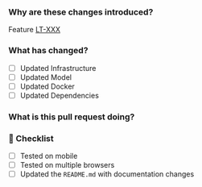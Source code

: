 <!--
  ☝️ How to write a good PR title:
  - Prefix it with scope and ticket number (if applicable), for example: feature/LT-1337
  - Start with a verb, for example: Add, Delete, Improve, Fix…,
  - Give as much context as necessary and as little as possible
  - Prefix it with WIP: while it’s a work in progress
-->

### Why are these changes introduced?

Feature [LT-XXX](https://feelae.atlassian.net/browse/LT-XXX) <!-- link to issue if one exists -->

<!--
  Context about the problem that’s being addressed.
-->

### What has changed?

- [ ] Updated Infrastructure
- [ ] Updated Model
- [ ] Updated Docker
- [ ] Updated Dependencies

<!--
  Context about dependencies that have been updated, migration to be played, environment to be updated.
-->

### What is this pull request doing?

<!--
  Summary of the changes committed.

  Before / after screenshots are appreciated for UI changes. Make sure to include alt text that describes the screenshot.

  If you include an animated gif showing your change, wrapping it in a details tag is recommended. Gifs usually autoplay, which can cause accessibility issues for people reviewing your PR:

  <details>
    <summary>Summary of your gif(s)</summary>
    <img src="..." alt="Description of what the gif shows">
  </details>
-->

### 🎩 Checklist

- [ ] Tested on mobile
- [ ] Tested on multiple browsers
- [ ] Updated the `README.md` with documentation changes
